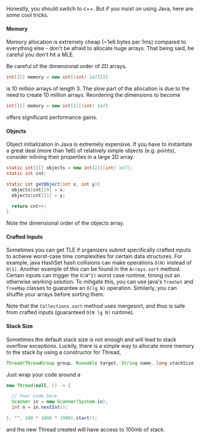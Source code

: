 Honestly, you should switch to c++. But if you insist on using Java, here are some cool tricks.

#### Memory

Memory allocation is extremely cheap (~1e6 bytes per 1ms) compared to everything else - don't be afraid to allocate huge arrays. That being said, be careful you don't hit a MLE.

Be careful of the dimensional order of 2D arrays.

<!--more-->

```java
int[][] memory = new int[(int) 1e7][3]
```

is 10 million arrays of length 3. The slow part of the allocation is due to the need to create 10 million arrays. Reordering the dimensions to become

```java
int[][] memory = new int[3][(int) 1e7]
```

offers significant performance gains.

#### Objects

Object initialization in Java is extremely expensive. If you have to instantate a great deal (more than 1e6) of relatively simple objects (e.g. points), consider inlining their properties in a large 2D array.

```java
static int[][] objects = new int[2][(int) 1e7];
static int cnt;

static int getObject(int x, int y){
  objects[cnt][0] = x;
  objects[cnt][1] = y;

  return cnt++;
}
```

Note the dimensional order of the objects array.

#### Crafted Inputs

Sometimes you can get TLE if organizers submit specifically crafted inputs to achieve worst-case time complexities for certain data structures. For example, java HashSet hash collisions can make operations `O(N)` instead of `O(1)`. Another example of this can be found in the `Arrays.sort` method. Certain inputs can trigger the `O(N^2)` worst case runtime, timing out an otherwise working solution. To mitigate this, you can use java's `TreeSet` and `TreeMap` classes to guarantee an `O(lg N)` operation. Similarly, you can shuffle your arrays before sorting them.

Note that the `Collections.sort` method uses mergesort, and thus is safe from crafted inputs (guaranteed `O(N lg N)` runtime). 

#### Stack Size

Sometimes the default stack size is not enough and will lead to stack overflow exceptions. Luckily, there is a simple way to allocate more memory to the stack by using a constructor for Thread, 

```java
Thread(ThreadGroup group, Runnable target, String name, long stackSize)
```

Just wrap your code around a

```java
new Thread(null, () -> {

  // Your code here
  Scanner in = new Scanner(System.in);
  int n = in.nextInt();

}, "", 100 * 1000 * 1000).start();
```

and the new Thread created will have access to 100mb of stack. 
